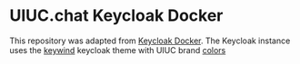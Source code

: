 # UIUC.chat Keycloak Docker

This repository was adapted from [Keycloak Docker](https://github.com/leonardochappuis/keycloak-docker). The Keycloak instance uses the [keywind](https://github.com/lukin/keywind) keycloak theme with UIUC brand [colors](https://brand.illinois.edu/visual-identity/color)